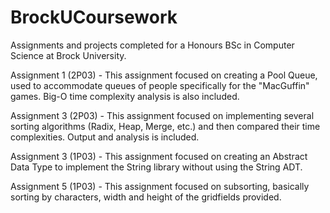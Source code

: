 # BrockUCoursework
Assignments and projects completed for a Honours BSc in Computer Science at Brock University. 

Assignment 1 (2P03) - This assignment focused on creating a Pool Queue, used to accommodate queues of people specifically for the "MacGuffin" games. Big-O time complexity analysis is also included. 
 
Assignment 3 (2P03) - This assignment focused on implementing several sorting algorithms (Radix, Heap, Merge, etc.) and then compared their time complexities. Output and analysis is included.

Assignment 3 (1P03) - This assignment focused on creating an Abstract Data Type to implement the String library without using the String ADT. 

Assignment 5 (1P03) - This assignment focused on subsorting, basically sorting by characters, width and height of the gridfields provided. 



